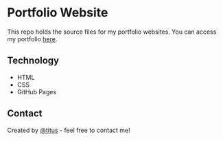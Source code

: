 Portfolio Website
=================
This repo holds the source files for my portfolio websites. You can access my portfolio [here](https://titus-chin.github.io).

## Technology
* HTML
* CSS
* GitHub Pages

## Contact
Created by [@titus](https://www.linkedin.com/in/titus-chin-jun-hong/) - feel free to contact me!
